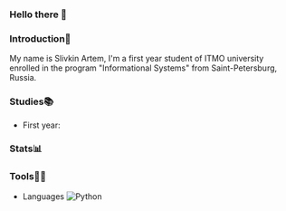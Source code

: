 ### Hello there 👋

### Introduction🤗
My name is Slivkin Artem, I'm a first year student of ITMO university enrolled in the program "Informational Systems" from Saint-Petersburg, Russia.

### Studies📚
- First year:

### Stats📊

### Tools👨‍💻

- Languages
![Python](https://img.shields.io/badge/Python-<COLOR>)
